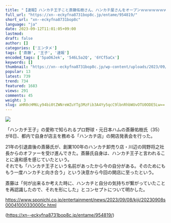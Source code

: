 ```yaml
---
title: "【速報】ハンカチ王子こと斎藤佑樹さん、ハンカチ屋さんをオープンｗｗｗｗｗｗｗｗｗｗ"
full_url: "https://xn--eckyfna8731bop8c.jp/entame/954819/"
short_url: "xn--eckyfna8731bop8c"
language: "ja"
date: 2023-09-12T11:01:05+09:00
lastmod: 
draft: false
author: []
categories: ['エンタメ']
tags: ['斎藤', '王子', '速報']
encoded_tags: ['5paO6Jek', '546L5a2Q', '6YCf5aCx']
keywords: []
thumbnail: "https://xn--eckyfna8731bop8c.jp/wp-content/uploads/2023/09/006b3948-s.jpg"
popular: 13
latest: 739
trend: 734
featured: 1683
views: 291
comments: 45
weight: 3
slug: aHR0cHM6Ly94bi0tZWNreWZuYTg3MzFib3A4Yy5qcC9lbnRhbWUvOTU0ODE5Lw==
---
```


![](https://xn--eckyfna8731bop8c.jp/wp-content/uploads/2023/09/006b3948-s.jpg)

<span><p>「ハンカチ王子」の愛称で知られるプロ野球・元日本ハムの斎藤佑樹氏（35）が8日、都内で自身が店主を務める「ハンカチ店」の開店発表会を行った。 </p><p>21年の引退直後の斎藤氏が、創業100年のハンカチ卸売り店・川辺の岡野将之社長からのオファーを受け進んできた。斎藤氏自身は、ハンカチ王子と言われることに違和感を感じていたという。 <br> それでも「ハンカチ王子という名前があったから今の自分がある。そのためにももう一度ハンカチと向き合う」という決意から今回の開店に至ったという。 </p><p>斎藤は「何が出来るか考えた時に、ハンカチと自分の気持ちが繋がっていたことを再認識したので、それを形にした」とコンセプトについて明かした。 </p><p> <a rel='nofollow noopener external' target='_blank' href='https://www.sponichi.co.jp/entertainment/news/2023/09/08/kiji/20230908s00041000330000c.html'>https://www.sponichi.co.jp/entertainment/news/2023/09/08/kiji/20230908s00041000330000c.html</a> </p></span>

(https://xn--eckyfna8731bop8c.jp/entame/954819/)

